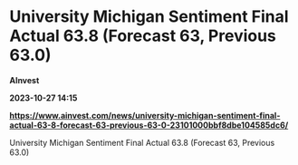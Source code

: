 # University Michigan Sentiment Final Actual 63.8 (Forecast 63, Previous 63.0)
**AInvest**

**2023-10-27 14:15**

**https://www.ainvest.com/news/university-michigan-sentiment-final-actual-63-8-forecast-63-previous-63-0-23101000bbf8dbe104585dc6/**

University Michigan Sentiment Final Actual 63.8 (Forecast 63, Previous 63.0)